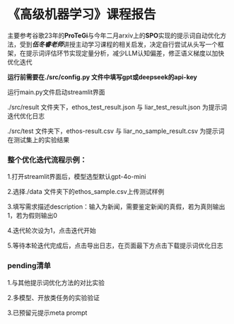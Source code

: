 # 《高级机器学习》课程报告

主要参考谷歌23年的**ProTeGi**与今年二月arxiv上的**SPO**实现的提示词自动优化方法，受到***伍冬睿老师***讲授主动学习课程的相关启发，决定自行尝试从头写一个框架，在提示词评估环节实现定量分析，减少LLM认知偏差，修正语义梯度以加快优化迭代

**运行前需要在./src/config.py 文件中填写gpt或deepseek的api-key**

运行main.py文件启动streamlit界面

./src/result 文件夹下，ethos_test_result.json 与 liar_test_result.json 为提示词迭代优化日志

./src/test 文件夹下，ethos-result.csv 与 liar_no_sample_result.csv 为提示词在测试集上的实验结果



### 整个优化迭代流程示例：

1.打开streamlit界面后，模型选型默认gpt-4o-mini

2.选择./data 文件夹下的ethos_sample.csv上传测试样例

3.填写需求描述description：输入为新闻，需要鉴定新闻的真假，若为真则输出1，若为假则输出0

4.迭代轮次设为1，点击迭代开始

5.等待本轮迭代完成后，点击导出日志，在页面最下方点击下载提示词优化日志



### pending清单

1.与其他提示词优化方法的对比实验

2.多模型、开放类任务的实验验证

3.已预留元提示meta prompt
